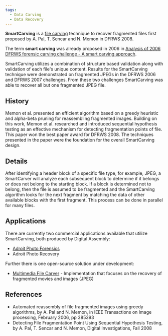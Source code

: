 ```yaml
---
tags:
  - Data Carving
  - Data Recovery
---
```

**SmartCarving** is a [file carving](file_carving.md) technique to recover
fragmented files first proposed by A.  Pal, T. Sencar and N. Memon in DFRWS
2008.

The term **smart carving** was already proposed in 2006 in
[Analysis of 2006 DFRWS forensic carving challenge - A smart carving approach](http://sandbox.dfrws.org/2006/mora/dfrws2006.pdf).

SmartCarving utilizes a combination of structure based validation along
with validation of each file's unique content. Results for the
SmartCarving technique were demonstrated on fragmented JPEGs in the
DFRWS 2006 and DFRWS 2007 challenges. From these two challenges
SmartCarving was able to recover all but one fragmented JPEG file.

## History

Memon et al. presented an efficient algorithm based on a greedy heuristic and
alpha-beta pruning for reassembling fragmented images. Building on this work,
Memon et al. researched and introduced sequential hypothesis testing as an
effective mechanism for detecting fragmentation points of file. This paper won
the best paper award for DFRWS 2008. The techniques presented in the paper were
the foundation for the overall SmartCarving design.

## Details

After identifying a header block of a specific file type, for example,
JPEG, a SmartCarver will analyze each subsequent block to determine if
it belongs or does not belong to the starting block. If a block is
determined not to belong, then the file is assumed to be fragmented and
the SmartCarving algorithm looks for the next fragment by matching the
data of other available blocks with the first fragment. This process can
be done in parallel for many files.

## Applications

There are currently two commercial applications available that utilize
SmartCarving, both produced by Digital Assembly:

- [Adroit Photo Forensics](adroit_photo_forensics.md)
- Adroit Photo Recovery

Further there is one open-source solution under development:

- [Multimedia File Carver](https://github.com/rpoisel/mmc) -
  Implementation that focuses on the recovery of fragmented movies and
  images (JPEG)

## References

* Automated reassembly of file fragmented images using greedy algorithms,
  by A. Pal and N. Memon, in IEEE Transactions on Image processing, February 2006, pp 385­393
* Detecting File Fragmentation Point Using Sequential Hypothesis Testing,
  by A. Pal, T. Sencar and N. Memon, Digital Investigations, Fall 2008
